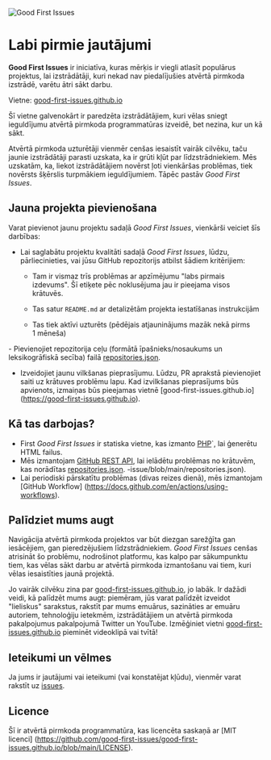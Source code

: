 ![Good First Issues](https://github.com/Krishna01work/good-first-issues.github.io/blob/f5ac4b7f8543913637057e166638f1735512434c/assets/github/social-preview.png)

# Labi pirmie jautājumi

**Good First Issues** ir iniciatīva, kuras mērķis ir viegli atlasīt populārus projektus, lai izstrādātāji, kuri nekad nav piedalījušies atvērtā pirmkoda izstrādē, varētu ātri sākt darbu.

Vietne: [good-first-issues.github.io](https://good-first-issues.github.io)

Šī vietne galvenokārt ir paredzēta izstrādātājiem, kuri vēlas sniegt ieguldījumu atvērtā pirmkoda programmatūras izveidē, bet nezina, kur un kā sākt.

Atvērtā pirmkoda uzturētāji vienmēr cenšas iesaistīt vairāk cilvēku, taču jaunie izstrādātāji parasti uzskata, ka ir grūti kļūt par līdzstrādniekiem. Mēs uzskatām, ka, liekot izstrādātājiem novērst ļoti vienkāršas problēmas, tiek novērsts šķērslis turpmākiem ieguldījumiem. Tāpēc pastāv *Good First Issues*.

## Jauna projekta pievienošana

Varat pievienot jaunu projektu sadaļā *Good First Issues*, vienkārši veiciet šīs darbības:

- Lai saglabātu projektu kvalitāti sadaļā *Good First Issues*, lūdzu, pārliecinieties, vai jūsu GitHub repozitorijs atbilst šādiem kritērijiem:

     - Tam ir vismaz trīs problēmas ar apzīmējumu "labs pirmais izdevums". Šī etiķete pēc noklusējuma jau ir pieejama visos krātuvēs.

     - Tas satur `README.md` ar detalizētām projekta iestatīšanas instrukcijām

     - Tas tiek aktīvi uzturēts (pēdējais atjauninājums mazāk nekā pirms 1 mēneša)

- Pievienojiet repozitorija ceļu (formātā īpašnieks/nosaukums un leksikogrāfiskā secība) failā [repositories.json](https://github.com/gomzyakov/good-first-issue/blob/main/repositories.json).

- Izveidojiet jaunu vilkšanas pieprasījumu. Lūdzu, PR aprakstā pievienojiet saiti uz krātuves problēmu lapu. Kad izvilkšanas pieprasījums būs apvienots, izmaiņas būs pieejamas vietnē [good-first-issues.github.io] (https://good-first-issues.github.io).

## Kā tas darbojas?

- First *Good First Issues* ir statiska vietne, kas izmanto [PHP](https://www.php.net)`, lai ģenerētu HTML failus.
- Mēs izmantojam [GitHub REST API](https://docs.github.com/en/rest), lai ielādētu problēmas no krātuvēm, kas norādītas [repositories.json](https://github.com/gomzyakov/good-first). -issue/blob/main/repositories.json).
- Lai periodiski pārskatītu problēmas (divas reizes dienā), mēs izmantojam [GitHub Workflow] (https://docs.github.com/en/actions/using-workflows).

## Palīdziet mums augt

Navigācija atvērtā pirmkoda projektos var būt diezgan sarežģīta gan iesācējiem, gan pieredzējušiem līdzstrādniekiem. *Good First Issues* cenšas atrisināt šo problēmu, nodrošinot platformu, kas kalpo par sākumpunktu tiem, kas vēlas sākt darbu ar atvērtā pirmkoda izmantošanu vai tiem, kuri vēlas iesaistīties jaunā projektā.

Jo vairāk cilvēku zina par [good-first-issues.github.io](https://good-first-issues.github.io), jo labāk. Ir dažādi veidi, kā palīdzēt mums augt: piemēram, jūs varat palīdzēt izveidot "lieliskus" sarakstus, rakstīt par mums emuārus, sazināties ar emuāru autoriem, tehnoloģiju ietekmēm, izstrādātājiem un atvērtā pirmkoda pakalpojumus pakalpojumā Twitter un YouTube. Izmēģiniet vietni [good-first-issues.github.io](https://good-first-issues.github.io) pieminēt videoklipā vai tvītā!

## Ieteikumi un vēlmes

Ja jums ir jautājumi vai ieteikumi (vai konstatējat kļūdu), vienmēr varat rakstīt uz [issues](https://github.com/good-first-issues/good-first-issues.github.io/issues).

## Licence

Šī ir atvērtā pirmkoda programmatūra, kas licencēta saskaņā ar [MIT licenci] (https://github.com/good-first-issues/good-first-issues.github.io/blob/main/LICENSE).